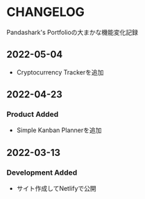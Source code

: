 # CHANGELOG

Pandashark's Portfolioの大まかな機能変化記録

## 2022-05-04

- Cryptocurrency Trackerを追加

## 2022-04-23

### Product Added

- Simple Kanban Plannerを追加

## 2022-03-13

### Development Added

- サイト作成してNetlifyで公開
